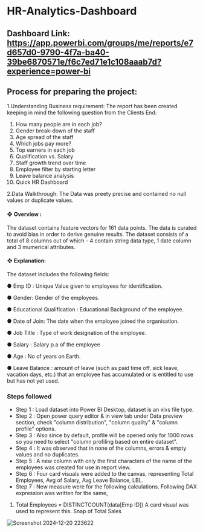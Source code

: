 # HR-Analytics-Dashboard

## Dashboard Link: https://app.powerbi.com/groups/me/reports/e7d657d0-9790-4f7a-ba40-39be6870571e/f6c7ed71e1c108aaab7d?experience=power-bi

## Process for preparing the project:

1.Understanding Business requirement: The report has been created keeping in mind the following question from the Clients End:

1) How many people are in each job?
2) Gender break-down of the staff
3) Age spread of the staff
4) Which jobs pay more?
5) Top earners in each job
6) Qualification vs. Salary
7) Staff growth trend over time
8) Employee filter by starting letter
9) Leave balance analysis
10) Quick HR Dashboard

2.Data Walkthrough: The Data was preety precise and contained no null values or duplicate values.

#### ❖	Overview : 
The dataset contains feature vectors for 161 data points. The data is curated to avoid bias in order to derive genuine results. The dataset consists of a total of 8 columns out of which - 4 contain string data type, 1 date column and 3 mumerical attributes.

#### ❖	Explanation: 
The dataset includes the following fields:

●	Emp ID : Unique Value given to employees for identification.

●	Gender: Gender of the employees.

● Educational Qualification : Educational Background of the employee.

●	Date of Join: The date when the employee joined the organisation.

●	Job Title : Type of work designation of the employee.

●	Salary : Salary p.a of the employee

●	Age : No of years on Earth.

●	Leave Balance : amount of leave (such as paid time off, sick leave, vacation days, etc.) that an employee has accumulated or is entitled to use but has not yet used.

### Steps followed 

- Step 1 : Load dataset into Power BI Desktop, dataset is an xlxs file type.
- Step 2 : Open power query editor & in view tab under Data preview section, check "column distribution", "column quality" & "column profile" options.
- Step 3 : Also since by default, profile will be opened only for 1000 rows so you need to select "column profiling based on entire dataset".
- Step 4 : It was observed that in none of the columns, errors & empty values and no duplicates.
- Step 5 : A new column with only the first characters of the name of the employees was created for use in report view.
- Step 6 : Four card visuals were added to the canvas, representing Total Employees, Avg of Salary, Avg Leave Balance, LBL.
- Step 7 : New measure were for the following calculations.
  Following DAX expression was written for the same,
  
 1. Total Employees = DISTINCTCOUNT(data[Emp ID])
   A card visual was used to represent this.
   Snap of Total Sales

  ![Screenshot 2024-12-20 223622](https://github.com/user-attachments/assets/15e325d7-b131-45a1-8b43-7a5fc0f89a03)

